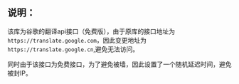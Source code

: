 ## 说明：

该库为谷歌的翻译api接口（免费版），由于原库的接口地址为 `https://translate.google.com`，因此变更地址为 `https://translate.google.cn`,避免无法访问。

同时由于该接口为免费接口，为了避免被墙，因此设置了一个随机延迟时间，避免被封IP。
